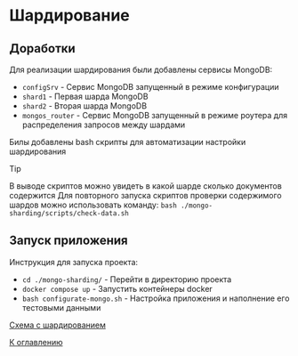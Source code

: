 # Шардирование

## Доработки

Для реализации шардирования были добавлены сервисы MongoDB:

- `configSrv` - Сервис MongoDB запущенный в режиме конфигурации
- `shard1` - Первая шарда MongoDB
- `shard2` - Вторая шарда MongoDB
- `mongos_router` - Сервис MongoDB запущенный в режиме роутера для распределения запросов между шардами

Билы добавлены bash скрипты для автоматизации настройки шардирования

> [!TIP]
> В выводе скриптов можно увидеть в какой шарде сколько документов содержится
> Для повторного запуска скриптов проверки содержимого шардов можно использовать команду:
> `bash ./mongo-sharding/scripts/check-data.sh`

## Запуск приложения

Инструкция для запуска проекта:

- `cd ./mongo-sharding/` - Перейти в директорию проекта
- `docker compose up` - Запустить контейнеры docker
- `bash configurate-mongo.sh` - Настройка приложения и наполнение его тестовыми данными

[Схема с шардированием](./mongo-sharding/mongo-sharding.drawio)

[К оглавлению](../README.md)
